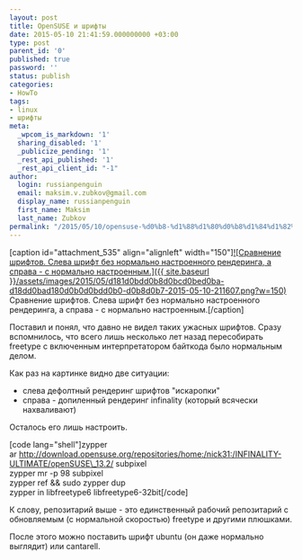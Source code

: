 ```yaml
---
layout: post
title: OpenSUSE и шрифты
date: 2015-05-10 21:41:59.000000000 +03:00
type: post
parent_id: '0'
published: true
password: ''
status: publish
categories:
- HowTo
tags:
- linux
- шрифты
meta:
  _wpcom_is_markdown: '1'
  sharing_disabled: '1'
  _publicize_pending: '1'
  _rest_api_published: '1'
  _rest_api_client_id: "-1"
author:
  login: russianpenguin
  email: maksim.v.zubkov@gmail.com
  display_name: russianpenguin
  first_name: Maksim
  last_name: Zubkov
permalink: "/2015/05/10/opensuse-%d0%b8-%d1%88%d1%80%d0%b8%d1%84%d1%82%d1%8b/"
---
```

[caption id="attachment\_535" align="alignleft" width="150"][![Сравнение шрифтов. Слева шрифт без нормально настроенного рендеринга, а справа - с нормально настроенным.]({{ site.baseurl }}/assets/images/2015/05/d181d0bdd0b8d0bcd0bed0ba-d18dd0bad180d0b0d0bdd0b0-d0b8d0b7-2015-05-10-211607.png?w=150)](https://russianpenguin.files.wordpress.com/2015/05/d181d0bdd0b8d0bcd0bed0ba-d18dd0bad180d0b0d0bdd0b0-d0b8d0b7-2015-05-10-211607.png) Сравнение шрифтов. Слева шрифт без нормально настроенного рендеринга, а справа - с нормально настроенным.[/caption]

Поставил и понял, что давно не видел таких ужасных шрифтов. Сразу вспомнилось, что всего лишь несколько лет назад пересобирать freetype с включенным интерпретатором байткода было нормальным делом.

Как раз на картинке видно две ситуации:

- слева дефолтный рендеринг шрифтов "искаропки"
- справа - допиленный рендеринг infinality (который всячески нахваливают)

Осталось его лишь настроить.

[code lang="shell"]zypper ar&nbsp;http://download.opensuse.org/repositories/home:/nick31:/INFINALITY-ULTIMATE/openSUSE\_13.2/ subpixel  
zypper mr -p 98 subpixel  
zypper ref && sudo zypper dup  
zypper in libfreetype6 libfreetype6-32bit[/code]

К слову, репозитарий выше - это единственный рабочий репозитарий с обновляемым (с нормальной скоростью) freetype и другими плюшками.

После этого можно поставить шрифт ubuntu (он даже нормально выглядит) или cantarell.

